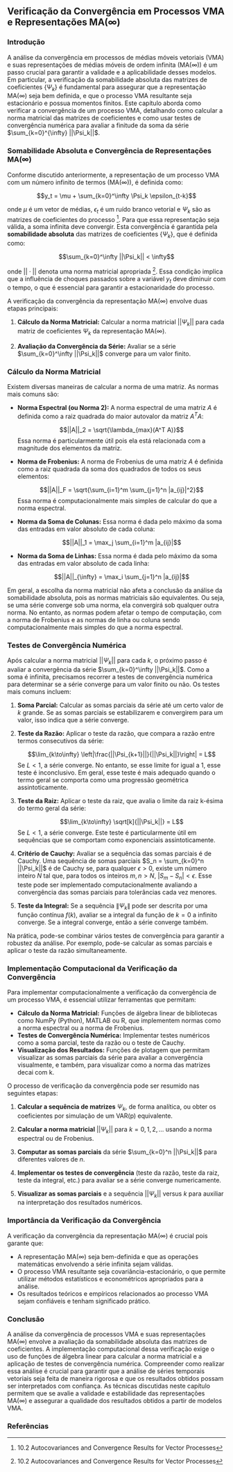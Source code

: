 ## Verificação da Convergência em Processos VMA e Representações MA(∞)

### Introdução
A análise da convergência em processos de médias móveis vetoriais (VMA) e suas representações de médias móveis de ordem infinita (MA(∞)) é um passo crucial para garantir a validade e a aplicabilidade desses modelos. Em particular, a verificação da somabilidade absoluta das matrizes de coeficientes $\{\Psi_k\}$ é fundamental para assegurar que a representação MA(∞) seja bem definida, e que o processo VMA resultante seja estacionário e possua momentos finitos. Este capítulo aborda como verificar a convergência de um processo VMA, detalhando como calcular a norma matricial das matrizes de coeficientes e como usar testes de convergência numérica para avaliar a finitude da soma da série $\sum_{k=0}^{\infty} ||\Psi_k||$.

### Somabilidade Absoluta e Convergência de Representações MA(∞)

Conforme discutido anteriormente, a representação de um processo VMA com um número infinito de termos (MA(∞)), é definida como:

$$y_t = \mu + \sum_{k=0}^\infty \Psi_k \epsilon_{t-k}$$

onde $\mu$ é um vetor de médias, $\epsilon_t$ é um ruído branco vetorial e $\Psi_k$ são as matrizes de coeficientes do processo [^1]. Para que essa representação seja válida, a soma infinita deve convergir.  Esta convergência é garantida pela **somabilidade absoluta** das matrizes de coeficientes $\{\Psi_k\}$, que é definida como:

$$\sum_{k=0}^\infty ||\Psi_k|| < \infty$$

onde $||\cdot||$ denota uma norma matricial apropriada [^1]. Essa condição implica que a influência de choques passados sobre a variável $y_t$ deve diminuir com o tempo, o que é essencial para garantir a estacionaridade do processo.

A verificação da convergência da representação MA(∞) envolve duas etapas principais:

1.  **Cálculo da Norma Matricial:** Calcular a norma matricial $||\Psi_k||$ para cada matriz de coeficientes $\Psi_k$ da representação MA(∞).

2.  **Avaliação da Convergência da Série:** Avaliar se a série $\sum_{k=0}^\infty ||\Psi_k||$ converge para um valor finito.

### Cálculo da Norma Matricial
Existem diversas maneiras de calcular a norma de uma matriz. As normas mais comuns são:

*   **Norma Espectral (ou Norma 2):** A norma espectral de uma matriz $A$ é definida como a raiz quadrada do maior autovalor da matriz $A^T A$:

    $$||A||_2 = \sqrt{\lambda_{max}(A^T A)}$$
     Essa norma é particularmente útil pois ela está relacionada com a magnitude dos elementos da matriz.
*   **Norma de Frobenius:** A norma de Frobenius de uma matriz $A$ é definida como a raiz quadrada da soma dos quadrados de todos os seus elementos:

    $$||A||_F = \sqrt{\sum_{i=1}^m \sum_{j=1}^n |a_{ij}|^2}$$
     Essa norma é computacionalmente mais simples de calcular do que a norma espectral.
*   **Norma da Soma de Colunas:** Essa norma é dada pelo máximo da soma das entradas em valor absoluto de cada coluna:

    $$||A||_1 = \max_j \sum_{i=1}^m |a_{ij}|$$
*  **Norma da Soma de Linhas:** Essa norma é dada pelo máximo da soma das entradas em valor absoluto de cada linha:

    $$||A||_{\infty} = \max_i \sum_{j=1}^n |a_{ij}|$$

Em geral, a escolha da norma matricial não afeta a conclusão da análise da somabilidade absoluta, pois as normas matriciais são equivalentes. Ou seja, se uma série converge sob uma norma, ela convergirá sob qualquer outra norma. No entanto, as normas podem afetar o tempo de computação, com a norma de Frobenius e as normas de linha ou coluna sendo computacionalmente mais simples do que a norma espectral.

### Testes de Convergência Numérica
Após calcular a norma matricial $||\Psi_k||$ para cada $k$, o próximo passo é avaliar a convergência da série $\sum_{k=0}^\infty ||\Psi_k||$. Como a soma é infinita, precisamos recorrer a testes de convergência numérica para determinar se a série converge para um valor finito ou não. Os testes mais comuns incluem:

1.  **Soma Parcial:** Calcular as somas parciais da série até um certo valor de $k$ grande. Se as somas parciais se estabilizarem e convergirem para um valor, isso indica que a série converge.

2.  **Teste da Razão:** Aplicar o teste da razão, que compara a razão entre termos consecutivos da série:

    $$\lim_{k\to\infty} \left|\frac{||\Psi_{k+1}||}{||\Psi_k||}\right| = L$$
    Se $L < 1$, a série converge. No entanto, se esse limite for igual a 1, esse teste é inconclusivo. Em geral, esse teste é mais adequado quando o termo geral se comporta como uma progressão geométrica assintoticamente.

3.  **Teste da Raiz:** Aplicar o teste da raiz, que avalia o limite da raiz k-ésima do termo geral da série:

    $$\lim_{k\to\infty} \sqrt[k]{||\Psi_k||} = L$$
    Se $L < 1$, a série converge. Este teste é particularmente útil em sequências que se comportam como exponenciais assintoticamente.

4.  **Critério de Cauchy:** Avaliar se a sequência das somas parciais é de Cauchy. Uma sequência de somas parciais $S_n = \sum_{k=0}^n ||\Psi_k||$ é de Cauchy se, para qualquer $\epsilon > 0$, existe um número inteiro $N$ tal que, para todos os inteiros $m, n > N$, $|S_m - S_n| < \epsilon$. Esse teste pode ser implementado computacionalmente avaliando a convergência das somas parciais para tolerâncias cada vez menores.

5.  **Teste da Integral:** Se a sequência  $\| \Psi_k \|$ pode ser descrita por uma função contínua $f(k)$, avaliar se a integral da função de $k=0$ a infinito converge. Se a integral converge, então a série converge também.

Na prática, pode-se combinar vários testes de convergência para garantir a robustez da análise. Por exemplo, pode-se calcular as somas parciais e aplicar o teste da razão simultaneamente.

### Implementação Computacional da Verificação da Convergência

Para implementar computacionalmente a verificação da convergência de um processo VMA, é essencial utilizar ferramentas que permitam:

*   **Cálculo da Norma Matricial:** Funções de álgebra linear de bibliotecas como NumPy (Python), MATLAB ou R, que implementem normas como a norma espectral ou a norma de Frobenius.
*   **Testes de Convergência Numérica:** Implementar testes numéricos como a soma parcial, teste da razão ou o teste de Cauchy.
*   **Visualização dos Resultados:** Funções de plotagem que permitam visualizar as somas parciais da série para avaliar a convergência visualmente, e também, para visualizar como a norma das matrizes decai com k.

O processo de verificação da convergência pode ser resumido nas seguintes etapas:

1.  **Calcular a sequência de matrizes** $\Psi_k$, de forma analítica, ou obter os coeficientes por simulação de um VAR(p) equivalente.

2.  **Calcular a norma matricial** $||\Psi_k||$ para $k = 0, 1, 2, \ldots$ usando a norma espectral ou de Frobenius.

3.  **Computar as somas parciais** da série $\sum_{k=0}^n ||\Psi_k||$ para diferentes valores de $n$.

4.  **Implementar os testes de convergência** (teste da razão, teste da raiz, teste da integral, etc.) para avaliar se a série converge numericamente.

5.  **Visualizar as somas parciais**  e a sequência $||\Psi_k||$ versus $k$ para auxiliar na interpretação dos resultados numéricos.

### Importância da Verificação da Convergência
A verificação da convergência da representação MA(∞) é crucial pois garante que:

*   A representação MA(∞) seja bem-definida e que as operações matemáticas envolvendo a série infinita sejam válidas.
*   O processo VMA resultante seja covariância-estacionário, o que permite utilizar métodos estatísticos e econométricos apropriados para a análise.
*  Os resultados teóricos e empíricos relacionados ao processo VMA sejam confiáveis e tenham significado prático.

### Conclusão
A análise da convergência de processos VMA e suas representações MA(∞) envolve a avaliação da somabilidade absoluta das matrizes de coeficientes. A implementação computacional dessa verificação exige o uso de funções de álgebra linear para calcular a norma matricial e a aplicação de testes de convergência numérica. Compreender como realizar essa análise é crucial para garantir que a análise de séries temporais vetoriais seja feita de maneira rigorosa e que os resultados obtidos possam ser interpretados com confiança. As técnicas discutidas neste capítulo permitem que se avalie a validade e estabilidade das representações MA(∞) e assegurar a qualidade dos resultados obtidos a partir de modelos VMA.

### Referências
[^1]: 10.2 Autocovariances and Convergence Results for Vector Processes
<!-- END -->
